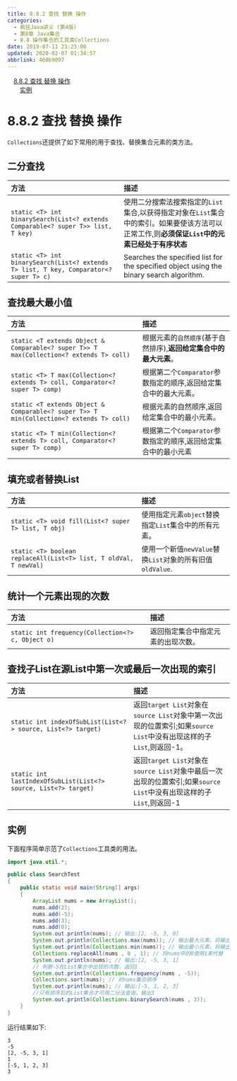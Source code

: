 ```yaml
---
title: 8.8.2 查找 替换 操作
categories: 
  - 疯狂Java讲义 (第4版)
  - 第8章 Java集合
  - 8.8 操作集合的工具类Collections
date: 2019-07-11 23:23:08
updated: 2020-02-07 01:34:57
abbrlink: 468b9097
---
```

<div id='my_toc'><a href="/JavaReadingNotes/468b9097/#8-8-2-查找-替换-操作" class="header_1">8.8.2 查找 替换 操作</a>&nbsp;<br><a href="/JavaReadingNotes/468b9097/#实例" class="header_2">实例</a>&nbsp;<br></div>
<style>.header_1{margin-left: 1em;}.header_2{margin-left: 2em;}.header_3{margin-left: 3em;}.header_4{margin-left: 4em;}.header_5{margin-left: 5em;}.header_6{margin-left: 6em;}</style>
<!--more-->
<script>if (navigator.platform.search('arm')==-1){document.getElementById('my_toc').style.display = 'none';}var e,p = document.getElementsByTagName('p');while (p.length>0) {e = p[0];e.parentElement.removeChild(e);}</script>

<!--end-->
# 8.8.2 查找 替换 操作 #
`Collections`还提供了如下常用的用于查找、替换集合元素的类方法。

## 二分查找

|方法|描述|
|:---|:---|
|`static <T> int binarySearch(List<? extends Comparable<? super T>> list, T key)`|使用二分搜索法搜索指定的`List`集合,以获得指定对象在`List`集合中的索引。如果要使该方法可以正常工作,则**必须保证`List`中的元素已经处于有序状态**|
|`static <T> int binarySearch(List<? extends T> list, T key, Comparator<? super T> c)`|Searches the specified list for the specified object using the binary search algorithm.|

## 查找最大最小值

|方法|描述|
|:--|:--|
|`static <T extends Object & Comparable<? super T>> T max(Collection<? extends T> coll)`|根据元素的`自然顺序`(基于自然排序),**返回给定集合中的最大元素**。|
|`static <T> T max(Collection<? extends T> coll, Comparator<? super T> comp)`|根据第二个`Comparator`参数指定的顺序,返回给定集合中的最大元素。|
|`static <T extends Object & Comparable<? super T>> T min(Collection<? extends T> coll)`|根据元素的自然顺序,返回给定集合中的最小元素。|
|`static <T> T min(Collection<? extends T> coll, Comparator<? super T> comp)`|根据第二个`Comparator`参数指定的顺序,返回给定集合中的最小元素|

## 填充或者替换List

|方法|描述|
|:--|:--|
|`static <T> void fill(List<? super T> list, T obj)`|使用指定元素`object`替换指定`List`集合中的所有元素。|
|`static <T> boolean replaceAll(List<T> list, T oldVal, T newVal)`|使用一个新值`newValue`替换`List`对象的所有旧值`oldValue`.|

## 统计一个元素出现的次数

|方法|描述|
|:--|:--|
|`static int frequency(Collection<?> c, Object o)`|返回指定集合中指定元素的出现次数。|

## 查找子List在源List中第一次或最后一次出现的索引

|方法|描述|
|:--|:--|
|`static int indexOfSubList(List<?> source, List<?> target)`|返回`target List`对象在`source List`对象中第一次出现的位置索引;如果`source List`中没有出现这样的子`List`,则返回-1。|
|`static int lastIndexOfSubList(List<?> source, List<?> target)`|返回`target List`对象在`source List`对象中最后一次出现的位置索引;如果`source List`中没有出现这样的子`List`,则返回-1|

## 实例
下面程序简单示范了`Collections`工具类的用法。
```java
import java.util.*;

public class SearchTest
{
    public static void main(String[] args)
    {
        ArrayList nums = new ArrayList();
        nums.add(2);
        nums.add(-5);
        nums.add(3);
        nums.add(0);
        System.out.println(nums); // 输出:[2, -5, 3, 0]
        System.out.println(Collections.max(nums)); // 输出最大元素，将输出3
        System.out.println(Collections.min(nums)); // 输出最小元素，将输出-5
        Collections.replaceAll(nums , 0 , 1); // 将nums中的0使用1来代替
        System.out.println(nums); // 输出:[2, -5, 3, 1]
        // 判断-5在List集合中出现的次数，返回1
        System.out.println(Collections.frequency(nums , -5));
        Collections.sort(nums); // 对nums集合排序
        System.out.println(nums); // 输出:[-5, 1, 2, 3]
        //只有排序后的List集合才可用二分法查询，输出3
        System.out.println(Collections.binarySearch(nums , 3));
    }
}
```
运行结果如下:
```
3
-5
[2, -5, 3, 1]
1
[-5, 1, 2, 3]
3
```
